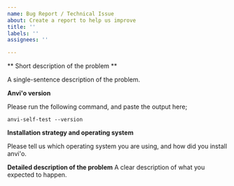 ```yaml
---
name: Bug Report / Technical Issue
about: Create a report to help us improve
title: ''
labels: ''
assignees: ''

---
```


** Short description of the problem **

A single-sentence description of the problem.

**Anvi'o version**

Please run the following command, and paste the output here;

```
anvi-self-test --version
```

**Installation strategy and operating system**

Please tell us which operating system you are using, and how did you install anvi'o.

**Detailed description of the problem**
A clear description of what you expected to happen.
